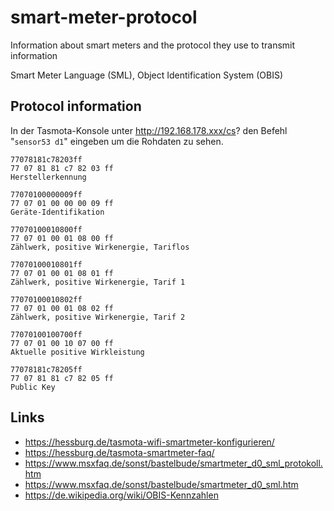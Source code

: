 # smart-meter-protocol
Information about smart meters and the protocol they use to transmit information

Smart Meter Language (SML),
Object Identification System (OBIS)

## Protocol information
In der Tasmota-Konsole unter http://192.168.178.xxx/cs? den Befehl "`sensor53 d1`" eingeben um die Rohdaten zu sehen.

```
77078181c78203ff
77 07 81 81 c7 82 03 ff
Herstellerkennung

77070100000009ff
77 07 01 00 00 00 09 ff
Geräte-Identifikation

77070100010800ff
77 07 01 00 01 08 00 ff
Zählwerk, positive Wirkenergie, Tariflos

77070100010801ff
77 07 01 00 01 08 01 ff
Zählwerk, positive Wirkenergie, Tarif 1

77070100010802ff
77 07 01 00 01 08 02 ff
Zählwerk, positive Wirkenergie, Tarif 2

77070100100700ff
77 07 01 00 10 07 00 ff
Aktuelle positive Wirkleistung

77078181c78205ff
77 07 81 81 c7 82 05 ff
Public Key
```

## Links
- https://hessburg.de/tasmota-wifi-smartmeter-konfigurieren/
- https://hessburg.de/tasmota-smartmeter-faq/
- https://www.msxfaq.de/sonst/bastelbude/smartmeter_d0_sml_protokoll.htm
- https://www.msxfaq.de/sonst/bastelbude/smartmeter_d0_sml.htm
- https://de.wikipedia.org/wiki/OBIS-Kennzahlen

